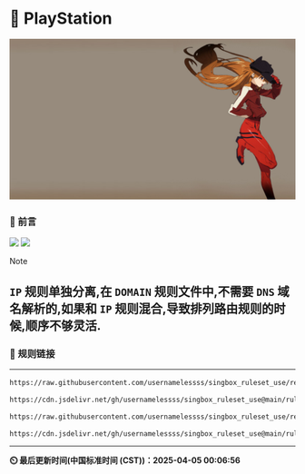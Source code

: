 
# 🧸 PlayStation
![](https://raw.githubusercontent.com/usernamelessss/picture-bed/main/images/202504042256831.jpg)
### 📣 前言
![](https://shields.io/badge/-移除重复规则-ff69b4) ![](https://shields.io/badge/-IP&nbsp;规则单独存放不与&nbsp;DOMAIN&nbsp;等混合-green)
> [!NOTE]
**`IP` 规则单独分离,在 `DOMAIN` 规则文件中,不需要 `DNS` 域名解析的,如果和 `IP` 规则混合,导致排列路由规则的时候,顺序不够灵活.**
---

###  🔗 规则链接
---

```url
https://raw.githubusercontent.com/usernamelessss/singbox_ruleset_use/refs/heads/main/rule/PlayStation/PlayStation_No_IP.json
```

```url
https://cdn.jsdelivr.net/gh/usernamelessss/singbox_ruleset_use@main/rule/PlayStation/PlayStation_No_IP.json
```

```url
https://raw.githubusercontent.com/usernamelessss/singbox_ruleset_use/refs/heads/main/rule/PlayStation/PlayStation_No_IP.srs
```

```url
https://cdn.jsdelivr.net/gh/usernamelessss/singbox_ruleset_use@main/rule/PlayStation/PlayStation_No_IP.srs
```

---
**⏲️ 最后更新时间(中国标准时间 (CST))：2025-04-05 00:06:56**